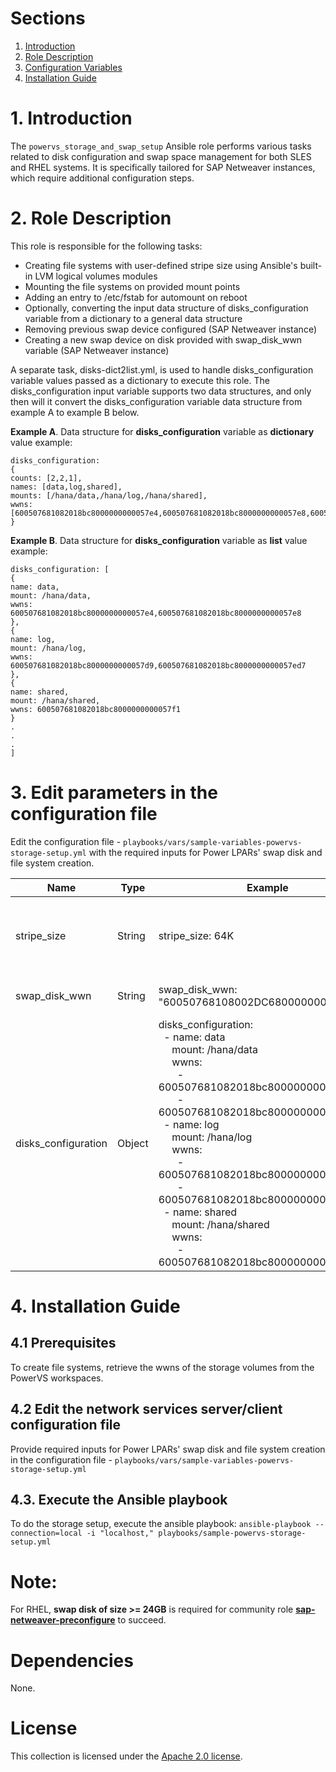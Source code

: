 # Sections

1. [Introduction](README.md#1-Introduction)
2. [Role Description](README.md#2-Role-description)
3. [Configuration Variables](README.md#3-Edit-parameters-in-the-configuration-file)
4. [Installation Guide](README.md#4-Installation-Guide)

# 1. Introduction

The `powervs_storage_and_swap_setup` Ansible role performs various tasks related to disk configuration and swap space management for both SLES and RHEL systems. It is specifically tailored for SAP Netweaver instances, which require additional configuration steps.

# 2. Role Description

This role is responsible for the following tasks:

- Creating file systems with user-defined stripe size using Ansible's built-in LVM logical volumes modules
- Mounting the file systems on provided mount points
- Adding an entry to /etc/fstab for automount on reboot
- Optionally, converting the input data structure of disks_configuration variable from a dictionary to a general data structure
- Removing previous swap device configured (SAP Netweaver instance)
- Creating a new swap device on disk provided with swap_disk_wwn variable (SAP Netweaver instance)

A separate task, disks-dict2list.yml, is used to handle disks_configuration variable values passed as a dictionary to execute this role. The disks_configuration input variable supports two data structures, and only then will it convert the disks_configuration variable data structure from example A to example B below.

**Example A**. Data structure for **disks_configuration** variable as **dictionary** value example:
```
disks_configuration:
{
counts: [2,2,1],
names: [data,log,shared],
mounts: [/hana/data,/hana/log,/hana/shared],
wwns: [600507681082018bc8000000000057e4,600507681082018bc8000000000057e8,600507681082018bc8000000000057e5,600507681082018bc8000000000057e6,600507681082018bc8000000000057e7]
}
```

**Example B**. Data structure for **disks_configuration** variable as **list** value example:
```
disks_configuration: [
{
name: data,
mount: /hana/data,
wwns: 600507681082018bc8000000000057e4,600507681082018bc8000000000057e8
},
{
name: log,
mount: /hana/log,
wwns: 600507681082018bc8000000000057d9,600507681082018bc8000000000057ed7
},
{
name: shared,
mount: /hana/shared,
wwns: 600507681082018bc8000000000057f1
}
.
.
.
]
```

# 3. Edit parameters in the configuration file

Edit the configuration file - `playbooks/vars/sample-variables-powervs-storage-setup.yml` with the required inputs for Power LPARs' swap disk and file system creation.

| Name  | Type  |Example  | Description |
|-------|-------|---------|-------------|
|stripe_size|String|stripe_size: 64K| the size of the smallest unit of data that is written to a disk. In the example stripe size is set to 64KB and the module will write 64KB of data to the disk at a time. |
|swap_disk_wwn|String|swap_disk_wwn: "60050768108002DC6800000000029801"| the identifier of the disk that will be used to create a new swap device |
|disks_configuration|Object|disks_configuration:<br>&nbsp;&nbsp;- name: data<br>&nbsp;&nbsp;&nbsp;&nbsp; mount: /hana/data<br>&nbsp;&nbsp;&nbsp;&nbsp; wwns:<br>&nbsp;&nbsp;&nbsp;&nbsp;&nbsp;&nbsp;    - 600507681082018bc8000000000057e4<br>&nbsp;&nbsp;&nbsp;&nbsp;&nbsp;&nbsp;    - 600507681082018bc8000000000057e8<br>&nbsp;&nbsp;- name: log<br>&nbsp;&nbsp;&nbsp;&nbsp; mount: /hana/log<br>&nbsp;&nbsp;&nbsp;&nbsp; wwns:<br>&nbsp;&nbsp;&nbsp;&nbsp;&nbsp;&nbsp;    - 600507681082018bc8000000000057d9<br>&nbsp;&nbsp;&nbsp;&nbsp;&nbsp;&nbsp;    - 600507681082018bc8000000000057ed7<br>&nbsp;&nbsp;- name: shared<br>&nbsp;&nbsp;&nbsp;&nbsp; mount: /hana/shared<br>&nbsp;&nbsp;&nbsp;&nbsp; wwns:<br>&nbsp;&nbsp;&nbsp;&nbsp;&nbsp;&nbsp;    - 600507681082018bc8000000000057f1<br>| **_disk_configuration_** is a list of volume identifiers along with how they must be mounted **_disks_configuration[\*].name_**: Identifier for the logical volume and volume group.<br> **_disks_configuration[\*].mount_**: The directory path where the filesystem is mounted on the operating system.<br> **_disks_configuration[\*].wwns_**:  World Wide Names used to uniquely identify storage devices. Can be obtained using multipath -ll |

# 4. Installation Guide

## 4.1 Prerequisites
To create file systems, retrieve the wwns of the storage volumes from the PowerVS workspaces.

## 4.2 Edit the network services server/client configuration file
Provide required inputs for Power LPARs' swap disk and file system creation in the configuration file - `playbooks/vars/sample-variables-powervs-storage-setup.yml`

## 4.3. Execute the Ansible playbook

To do the storage setup, execute the ansible playbook:
`ansible-playbook --connection=local -i "localhost," playbooks/sample-powervs-storage-setup.yml`

# Note:
For RHEL, **swap disk of size >= 24GB** is required for community role **[sap-netweaver-preconfigure](https://github.com/linux-system-roles/sap-netweaver-preconfigure)** to succeed.

# Dependencies

None.

# License

This collection is licensed under the [Apache 2.0 license](http://www.apache.org/licenses/LICENSE-2.0).
